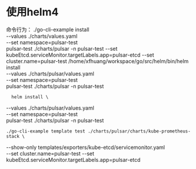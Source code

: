 # 使用helm4
命令行为：
./go-cli-example install \
--values ./charts/values.yaml \
--set namespace=pulsar-test \
pulsar-test ./charts/pulsar -n pulsar-test  --set kubeEtcd.serviceMonitor.targetLabels.app=pulsar-etcd --set cluster.name=pulsar-test
/home/xfhuang/workspace/go/src/helm/bin/helm install \
--values ./charts/pulsar/values.yaml \
--set namespace=pulsar-test \
pulsar-test ./charts/pulsar -n pulsar-test


      helm install \
--values ./charts/pulsar/values.yaml \
--set namespace=pulsar-test \
pulsar-test ./charts/pulsar -n pulsar-test




    ./go-cli-example template test ./charts/pulsar/charts/kube-prometheus-stack \
--show-only templates/exporters/kube-etcd/servicemonitor.yaml \
--set cluster.name=pulsar-test   --set kubeEtcd.serviceMonitor.targetLabels.app=pulsar-etcd
